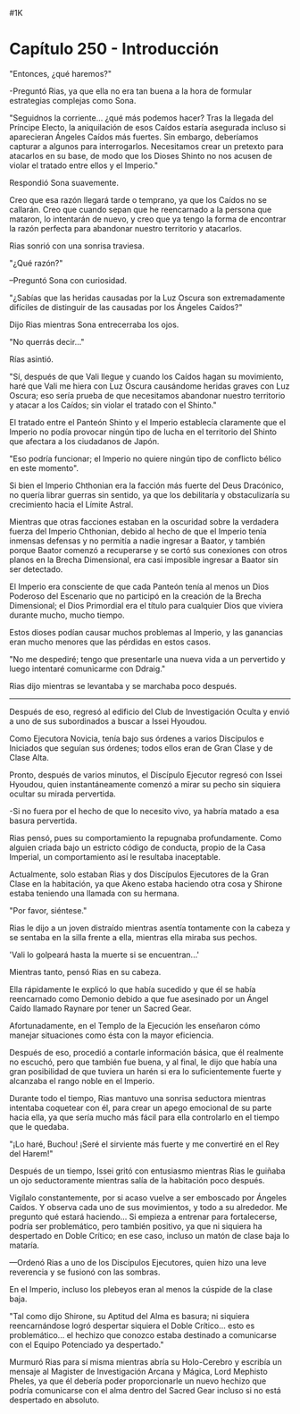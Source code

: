 
#1K 

# Capítulo 250 - Introducción


"Entonces, ¿qué haremos?"

-Preguntó Rias, ya que ella no era tan buena a la hora de formular estrategias complejas como Sona.

"Seguidnos la corriente... ¿qué más podemos hacer? Tras la llegada del Príncipe Electo, la aniquilación de esos Caídos estaría asegurada incluso si aparecieran Ángeles Caídos más fuertes. Sin embargo, deberíamos capturar a algunos para interrogarlos. Necesitamos crear un pretexto para atacarlos en su base, de modo que los Dioses Shinto no nos acusen de violar el tratado entre ellos y el Imperio."

Respondió Sona suavemente.

Creo que esa razón llegará tarde o temprano, ya que los Caídos no se callarán. Creo que cuando sepan que he reencarnado a la persona que mataron, lo intentarán de nuevo, y creo que ya tengo la forma de encontrar la razón perfecta para abandonar nuestro territorio y atacarlos.

Rias sonrió con una sonrisa traviesa.

"¿Qué razón?"

–Preguntó Sona con curiosidad.

"¿Sabías que las heridas causadas por la Luz Oscura son extremadamente difíciles de distinguir de las causadas por los Ángeles Caídos?"

Dijo Rias mientras Sona entrecerraba los ojos.

"No querrás decir..."

Rías asintió.

"Sí, después de que Vali llegue y cuando los Caídos hagan su movimiento, haré que Vali me hiera con Luz Oscura causándome heridas graves con Luz Oscura; eso sería prueba de que necesitamos abandonar nuestro territorio y atacar a los Caídos; sin violar el tratado con el Shinto."

El tratado entre el Panteón Shinto y el Imperio establecía claramente que el Imperio no podía provocar ningún tipo de lucha en el territorio del Shinto que afectara a los ciudadanos de Japón.

"Eso podría funcionar; el Imperio no quiere ningún tipo de conflicto bélico en este momento".

Si bien el Imperio Chthonian era la facción más fuerte del Deus Dracónico, no quería librar guerras sin sentido, ya que los debilitaría y obstaculizaría su crecimiento hacia el Límite Astral.

Mientras que otras facciones estaban en la oscuridad sobre la verdadera fuerza del Imperio Chthonian, debido al hecho de que el Imperio tenía inmensas defensas y no permitía a nadie ingresar a Baator, y también porque Baator comenzó a recuperarse y se cortó sus conexiones con otros planos en la Brecha Dimensional, era casi imposible ingresar a Baator sin ser detectado.

El Imperio era consciente de que cada Panteón tenía al menos un Dios Poderoso del Escenario que no participó en la creación de la Brecha Dimensional; el Dios Primordial era el título para cualquier Dios que viviera durante mucho, mucho tiempo.

Estos dioses podían causar muchos problemas al Imperio, y las ganancias eran mucho menores que las pérdidas en estos casos.

"No me despediré; tengo que presentarle una nueva vida a un pervertido y luego intentaré comunicarme con Ddraig."

Rias dijo mientras se levantaba y se marchaba poco después.

***

Después de eso, regresó al edificio del Club de Investigación Oculta y envió a uno de sus subordinados a buscar a Issei Hyoudou.

Como Ejecutora Novicia, tenía bajo sus órdenes a varios Discípulos e Iniciados que seguían sus órdenes; todos ellos eran de Gran Clase y de Clase Alta.

Pronto, después de varios minutos, el Discípulo Ejecutor regresó con Issei Hyoudou, quien instantáneamente comenzó a mirar su pecho sin siquiera ocultar su mirada pervertida.

-Si no fuera por el hecho de que lo necesito vivo, ya habría matado a esa basura pervertida.

Rias pensó, pues su comportamiento la repugnaba profundamente. Como alguien criada bajo un estricto código de conducta, propio de la Casa Imperial, un comportamiento así le resultaba inaceptable.

Actualmente, solo estaban Rias y dos Discípulos Ejecutores de la Gran Clase en la habitación, ya que Akeno estaba haciendo otra cosa y Shirone estaba teniendo una llamada con su hermana.

"Por favor, siéntese."

Rias le dijo a un joven distraído mientras asentía tontamente con la cabeza y se sentaba en la silla frente a ella, mientras ella miraba sus pechos.

'Vali lo golpeará hasta la muerte si se encuentran...'

Mientras tanto, pensó Rias en su cabeza.

Ella rápidamente le explicó lo que había sucedido y que él se había reencarnado como Demonio debido a que fue asesinado por un Ángel Caído llamado Raynare por tener un Sacred Gear.

Afortunadamente, en el Templo de la Ejecución les enseñaron cómo manejar situaciones como ésta con la mayor eficiencia.

Después de eso, procedió a contarle información básica, que él realmente no escuchó, pero que también fue buena, y al final, le dijo que había una gran posibilidad de que tuviera un harén si era lo suficientemente fuerte y alcanzaba el rango noble en el Imperio.

Durante todo el tiempo, Rias mantuvo una sonrisa seductora mientras intentaba coquetear con él, para crear un apego emocional de su parte hacia ella, ya que sería mucho más fácil para ella controlarlo en el tiempo que le quedaba.

"¡Lo haré, Buchou! ¡Seré el sirviente más fuerte y me convertiré en el Rey del Harem!"

Después de un tiempo, Issei gritó con entusiasmo mientras Rias le guiñaba un ojo seductoramente mientras salía de la habitación poco después.

Vigílalo constantemente, por si acaso vuelve a ser emboscado por Ángeles Caídos. Y observa cada uno de sus movimientos, y todo a su alrededor. Me pregunto qué estará haciendo... Si empieza a entrenar para fortalecerse, podría ser problemático, pero también positivo, ya que ni siquiera ha despertado en Doble Crítico; en ese caso, incluso un matón de clase baja lo mataría.

—Ordenó Rias a uno de los Discípulos Ejecutores, quien hizo una leve reverencia y se fusionó con las sombras.

En el Imperio, incluso los plebeyos eran al menos la cúspide de la clase baja.

"Tal como dijo Shirone, su Aptitud del Alma es basura; ni siquiera reencarnándose logró despertar siquiera el Doble Crítico... esto es problemático... el hechizo que conozco estaba destinado a comunicarse con el Equipo Potenciado ya despertado."

Murmuró Rias para sí misma mientras abría su Holo-Cerebro y escribía un mensaje al Magister de Investigación Arcana y Mágica, Lord Mephisto Pheles, ya que él debería poder proporcionarle un nuevo hechizo que podría comunicarse con el alma dentro del Sacred Gear incluso si no está despertado en absoluto.